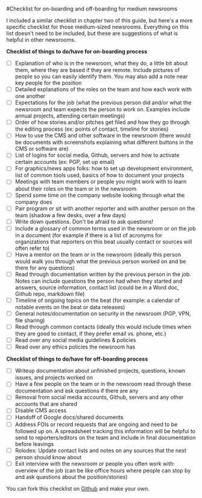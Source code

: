 #Checklist for on-boarding and off-boarding for medium newsrooms 

I included a similar checklist in chapter two of this guide, but here's a more specific checklist for those medium-sized newsrooms. Everything on this list doesn't need to be included, but these are suggestions of what is helpful in other newsrooms. 

**Checklist of things to do/have for on-boarding process**

- [ ] Explanation of who is in the newsroom, what they do, a little bit about them, where they are based if they are remote. Include pictures of people so you can easily identify them. You may also add a note near key people for the position 
- [ ] Detailed explanations of the roles on the team and how each work with one another
- [ ] Expectations for the job (what the previous person did and/or what the newsroom and team expects the person to work on. Examples include annual projects, attending certain meetings)
- [ ] Order of how stories and/or pitches get filed and how they go through the editing process (ex: points of contact, timeline for stories) 
- [ ] How to use the CMS and other software in the newsroom (there would be documents with screenshots explaining what different buttons in the CMS or software are)
- [ ] List of logins for social media, Github, servers and how to activate certain accounts (ex: PGP, set up email) 
- [ ] For graphics/news apps folks: how to set up development environment, list of common tools used, basics of how to document your projects
- [ ] Meetings with team members or people you might work with to learn about their roles on the team or in the newsroom
- [ ] Spend some time on the company website looking through what the company does
- [ ] Pair program or sit with another reporter and with another person on the team (shadow a few desks, over a few days) 
- [ ] Write down questions. Don't be afraid to ask questions!
- [ ] Include a glossary of common terms used in the newsroom or on the job in a document (for example if there is a list of acronyms for organizations that reporters on this beat usually contact or sources will often refer to)
- [ ] Have a mentor on the team or in the newsroom (ideally this person would walk you through what the previous person worked on and be there for any questions)
- [ ] Read through documentation written by the previous person in the job. Notes can include questions the person had when they started and answers, source information, contact list (could be in a Word doc, Github repo, markdown file)
- [ ] Timeline of ongoing topics on the beat (for example: a calendar of notable events on the beat or data releases)
- [ ] General notes/documentation on security in the newsroom (PGP, VPN, file sharing) 
- [ ] Read through common contacts (ideally this would include times when they are good to contact, if they prefer email vs. phone, etc.)
- [ ] Read over any social media guidelines & policies
- [ ] Read over any ethics policies the newsroom has

**Checklist of things to do/have for off-boarding process** 

- [ ] Writeup documentation about unfinished projects, questions, known issues, and projects worked on
- [ ] Have a few people on the team or in the newsroom read through these documentation and ask questions if there are any
- [ ] Removal from social media accounts, Github, servers and any other accounts that are shared
- [ ] Disable CMS access
- [ ] Handoff of Google docs/shared documents
- [ ] Address FOIs or record requests that are ongoing and need to be followed up on. A spreadsheet tracking this information will be helpful to send to reporters/editors on the team and include in final documentation before leavings
- [ ] Rolodex: Update contact lists and notes on any sources that the next person should know about
- [ ] Exit interview with the newsroom or people you often work with: overview of the job (can be like office hours where people can stop by and ask questions about the position/stories)

You can fork this checklist on [Github](https://github.com/sandhya-k/On-boarding-and-Off-boarding-guide) and make your own.